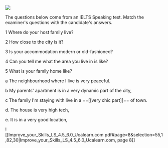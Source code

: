 ![](https://i.imgur.com/N4PKFIu.png)

The questions below come from an IELTS Speaking test. Match the examiner's questions with the candidate's answers. 

1 Where do your host family live?

2 How close to the city is it? 

3 Is your accommodation modern or old-fashioned? 

4 Can you tell me what the area you live in is like? 

5 What is your family home like? 

a The neighbourhood where I live is very peaceful.

b My parents' apartment is in a very dynamic part of the city,

c The family I'm staying with live in a ==[[very chic part]]== of town. 

d. The house is very high tech, 

e. It is in a very good location,




![[Improve_your_Skills_LS_4.5_6.0_Ucalearn.com.pdf#page=8&selection=55,1,82,30|Improve_your_Skills_LS_4.5_6.0_Ucalearn.com, page 8]]
